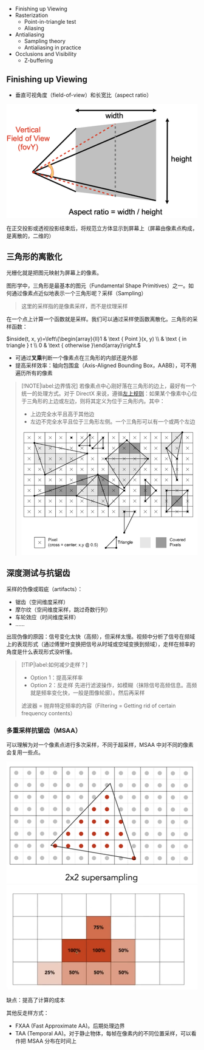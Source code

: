 - Finishing up Viewing
- Rasterization
  - Point-in-triangle test
  - Aliasing
- Antialiasing
  - Sampling theory
  - Antialiasing in practice
- Occlusions and Visibility
  - Z-buffering

## Finishing up Viewing

- 垂直可视角度（field-of-view）和长宽比（aspect ratio）

![](_images/0405-01.png ':class=resizedImage')

在正交投影或透视投影结束后，将规范立方体显示到屏幕上（屏幕由像素点构成，是离散的，二维的）

## 三角形的离散化

光栅化就是把图元映射为屏幕上的像素。

图形学中，三角形是最基本的图元（Fundamental Shape Primitives）之一。如何通过像素点近似地表示一个三角形呢？采样（Sampling）

> 这里的采样指的是像素采样，而不是纹理采样

在一个点上计算一个函数就是采样。我们可以通过采样使函数离散化。三角形的采样函数：

$inside(t, x, y)=\left\{\begin{array}{ll}1 & \text { Point }(x, y) \\ & \text { in triangle } t \\ 0 & \text { otherwise }\end{array}\right.$

- 可通过**叉乘**判断一个像素点在三角形的内部还是外部
- 提高采样效率：轴向包围盒（Axis-Aligned Bounding Box，AABB），可不用遍历所有的像素

> [!NOTE|label:边界情况]
> 若像素点中心刚好落在三角形的边上，最好有一个统一的处理方式。对于 DirectX 来说，遵循[左上规则](https://docs.microsoft.com/en-us/windows/win32/direct3d11/d3d10-graphics-programming-guide-rasterizer-stage-rules#triangle-rasterization-rules-without-multisampling)：如果某个像素中心位于三角形的上边或左边，则将其定义为位于三角形内。其中：
> - 上边完全水平且高于其他边
> - 左边不完全水平且位于三角形左侧。一个三角形可以有一个或两个左边
> 
> ![](_images/0405-04.png)

## 深度测试与抗锯齿

采样的伪像或瑕疵（artifacts）：
- 锯齿（空间维度采样）
- 摩尔纹（空间维度采样，跳过奇数行列）
- 车轮效应（时间维度采样）
- ……

出现伪像的原因：信号变化太快（高频），但采样太慢。视频中分析了信号在频域上的表现形式（通过傅里叶变换把信号从时域或空域变换到频域），走样在频率的角度是什么表现形式没听懂。

> [!TIP|label:如何减少走样？]
> - Option 1：提高采样率
> - Option 2：反走样
>   先进行滤波操作，如模糊（抹除信号高频信息。高频就是频率变化快，一般是图像轮廓）。然后再采样
> 
> 滤波器 = 抛弃特定频率的内容（Filtering = Getting rid of certain frequency contents）



### 多重采样抗锯齿（MSAA）

可以理解为对一个像素点进行多次采样，不同于超采样，MSAA 中对不同的像素会复用一些点。

![](_images/0405-02.png ':class=resizedImage')
![](_images/0405-03.png ':class=resizedImage')

缺点：提高了计算的成本

其他反走样方式：
- FXAA (Fast Approximate AA)。后期处理边界
- TAA (Temporal AA)。对于静止物体，每帧在像素内的不同位置采样，可以看作把 MSAA 分布在时间上